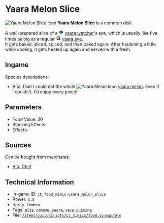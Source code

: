 # Yaara Melon Slice

<img src="https://raw.githubusercontent.com/Ceterai/Enternia/main/assetMissing.png" alt="Yaara Melon Slice icon" loading="lazy" height="16px" width="auto" /> **Yaara Melon Slice** is a common dish.

A well-prepared slice of a <img src="https://raw.githubusercontent.com/Ceterai/Enternia/main/objects/biome/alterash/yaara/decorative/watcher/icon.png" alt="Yaara Watcher icon" loading="lazy" height="16px" width="auto" /> [yaara watcher](https://ceterai.github.io/MyEnternia/Wiki/YaaraWatcher)'s eye, which is usually like five times as big as a regular <img src="https://raw.githubusercontent.com/Ceterai/Enternia/main/items/generic/produce/ct_yaara_eye.png" alt="Yaara Eye icon" loading="lazy" height="16px" width="auto" /> [yaara eye](https://ceterai.github.io/MyEnternia/Wiki/YaaraEye).  
It gets baked, sliced, spiced, and then baked again. After hardening a little while cooling, it gets heated up again and served with a fresh.

## Ingame

Species descriptions:

- Alta: I bet I could eat the whole <img src="https://raw.githubusercontent.com/Ceterai/Enternia/main/assetMissing.png" alt="Yaara Melon icon" loading="lazy" height="16px" width="auto" /> [yaara melon](https://ceterai.github.io/MyEnternia/Wiki/YaaraMelon). Even if I couldn't, I'd enjoy every piece!

## Parameters

- Food Value: 20
- Blocking Effects: 
- Effects: 

## Sources

Can be bought from merchants:

- [Alta Chef](https://ceterai.github.io/MyEnternia/Wiki/AltaChef)

## Technical Information

- In-game ID: `ct_food_mimic-yaara_melon_slice`
- Power: `1.5`
- Rarity: `Common`
- Tags: [`alta`](https://ceterai.github.io/MyEnternia/Wiki/Tags/Alta), [`common`](https://ceterai.github.io/MyEnternia/Wiki/Tags/Common), [`yaara`](https://ceterai.github.io/MyEnternia/Wiki/Tags/Yaara), [`yava_cuisine`](https://ceterai.github.io/MyEnternia/Wiki/Tags/YavaCuisine)
- File: [`/items/buildscripts/ct_mimics/food.consumable`](https://github.com/Ceterai/Enternia/blob/main/items/buildscripts/ct_mimics/food.consumable)
